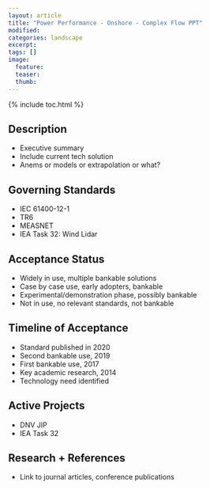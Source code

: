 ```yaml
---
layout: article
title: "Power Performance - Onshore - Complex Flow PPT"
modified:
categories: landscape
excerpt: 
tags: []
image:
  feature:
  teaser:
  thumb:
---
```


{% include toc.html %}

## Description
- Executive summary
- Include current tech solution
- Anems or models or extrapolation or what?

## Governing Standards
- IEC 61400-12-1
- TR6
- MEASNET
- IEA Task 32: Wind Lidar

## Acceptance Status
- Widely in use, multiple bankable solutions
- Case by case use, early adopters, bankable
- Experimental/demonstration phase, possibly bankable
- Not in use, no relevant standards, not bankable

## Timeline of Acceptance
- Standard published in 2020
- Second bankable use, 2019
- First bankable use, 2017
- Key academic research, 2014
- Technology need identified

## Active Projects
- DNV JIP
- IEA Task 32

## Research + References
- Link to journal articles, conference publications

